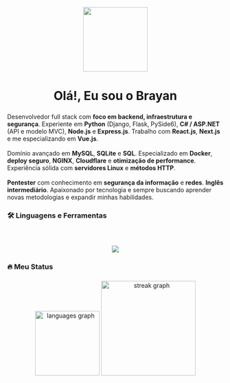<div align="center">
  <img height="150" src="https://user-images.githubusercontent.com/74038190/225813708-98b745f2-7d22-48cf-9150-083f1b00d6c9.gif"  />
</div>

###

<h1 align="center">Olá!, Eu sou o Brayan</h1>

###
<p align="left">
  Desenvolvedor full stack com <strong>foco em backend, infraestrutura e segurança</strong>. Experiente em <strong>Python</strong> (Django, Flask, PySide6), <strong>C# / ASP.NET</strong> (API e modelo MVC), <strong>Node.js</strong> e <strong>Express.js</strong>. Trabalho com <strong>React.js</strong>, <strong>Next.js</strong> e me especializando em <strong>Vue.js</strong>.
  <br><br>
  Domínio avançado em <strong>MySQL</strong>, <strong>SQLite</strong> e <strong>SQL</strong>. Especializado em <strong>Docker</strong>, <strong>deploy seguro</strong>, <strong>NGINX</strong>, <strong>Cloudflare</strong> e <strong>otimização de performance</strong>. Experiência sólida com <strong>servidores Linux</strong> e <strong>métodos HTTP</strong>.
  <br><br>
  <strong>Pentester</strong> com conhecimento em <strong>segurança da informação</strong> e <strong>redes</strong>. <strong>Inglês intermediário</strong>. Apaixonado por tecnologia e sempre buscando aprender novas metodologias e expandir minhas habilidades.
</p>


###

<h3 align="left">🛠 Linguagens e Ferramentas</h3>

###

<br clear="both">

<div align="left">
  <p align="center">
  <a href="https://skillicons.dev">
    <img src="https://skillicons.dev/icons?i=py,ts,js,cs,bash,nodejs,qt,dotnet,mysql,sqlite,docker,git,linux,nginx,aws,cloudflare,nextjs,react,vue,express,django,flask,css,tailwind" />
  </a>
</p>
  
</div>

###

<h3 align="left">🔥   Meu Status</h3>

###

<div align="center">
  <img src="https://github-readme-stats.vercel.app/api/top-langs?username=Brayandev0&locale=en&hide_title=false&layout=compact&card_width=320&langs_count=5&theme=dracula&hide_border=false&order=2" height="150" alt="languages graph"  />
  <img src="https://streak-stats.demolab.com?user=Brayandev0&locale=en&mode=daily&theme=dark&hide_border=false&border_radius=5&order=3" height="220" alt="streak graph"  />

</div>
